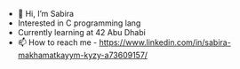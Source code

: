 - 👋 Hi, I’m Sabira
- Interested in C programming lang
- Currently learning at 42 Abu Dhabi
- 📫 How to reach me - https://www.linkedin.com/in/sabira-makhamatkayym-kyzy-a73609157/

<!---
mk-sabira/mk-sabira is a ✨ special ✨ repository because its `README.md` (this file) appears on your GitHub profile.
You can click the Preview link to take a look at your changes.
--->
